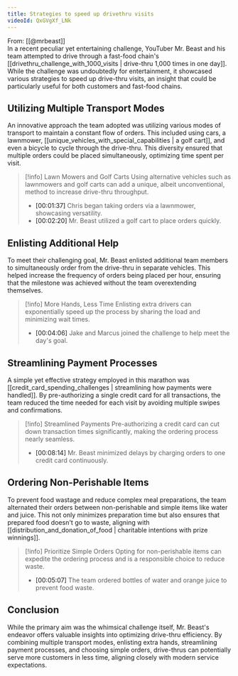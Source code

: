 ```yaml
---
title: Strategies to speed up drivethru visits
videoId: QxGVgXf_LNk
---
```


From: [[@mrbeast]] <br/> 
In a recent peculiar yet entertaining challenge, YouTuber Mr. Beast and his team attempted to drive through a fast-food chain's [[drivethru_challenge_with_1000_visits | drive-thru 1,000 times in one day]]. While the challenge was undoubtedly for entertainment, it showcased various strategies to speed up drive-thru visits, an insight that could be particularly useful for both customers and fast-food chains.

## Utilizing Multiple Transport Modes

An innovative approach the team adopted was utilizing various modes of transport to maintain a constant flow of orders. This included using cars, a lawnmower, [[unique_vehicles_with_special_capabilities | a golf cart]], and even a bicycle to cycle through the drive-thru. This diversity ensured that multiple orders could be placed simultaneously, optimizing time spent per visit.

> [!info] Lawn Mowers and Golf Carts
> Using alternative vehicles such as lawnmowers and golf carts can add a unique, albeit unconventional, method to increase drive-thru throughput.
>
> - <a class="yt-timestamp" data-t="00:01:37">[00:01:37]</a> Chris began taking orders via a lawnmower, showcasing versatility.
> - <a class="yt-timestamp" data-t="00:02:20">[00:02:20]</a> Mr. Beast utilized a golf cart to place orders quickly.

## Enlisting Additional Help

To meet their challenging goal, Mr. Beast enlisted additional team members to simultaneously order from the drive-thru in separate vehicles. This helped increase the frequency of orders being placed per hour, ensuring that the milestone was achieved without the team overextending themselves.

> [!info] More Hands, Less Time
> Enlisting extra drivers can exponentially speed up the process by sharing the load and minimizing wait times.
>
> - <a class="yt-timestamp" data-t="00:04:06">[00:04:06]</a> Jake and Marcus joined the challenge to help meet the day's goal.

## Streamlining Payment Processes

A simple yet effective strategy employed in this marathon was [[credit_card_spending_challenges | streamlining how payments were handled]]. By pre-authorizing a single credit card for all transactions, the team reduced the time needed for each visit by avoiding multiple swipes and confirmations.

> [!info] Streamlined Payments
> Pre-authorizing a credit card can cut down transaction times significantly, making the ordering process nearly seamless.
>
> - <a class="yt-timestamp" data-t="00:08:14">[00:08:14]</a> Mr. Beast minimized delays by charging orders to one credit card continuously.

## Ordering Non-Perishable Items

To prevent food wastage and reduce complex meal preparations, the team alternated their orders between non-perishable and simple items like water and juice. This not only minimizes preparation time but also ensures that prepared food doesn't go to waste, aligning with [[distribution_and_donation_of_food | charitable intentions with prize winnings]].

> [!info] Prioritize Simple Orders
> Opting for non-perishable items can expedite the ordering process and is a responsible choice to reduce waste.
>
> - <a class="yt-timestamp" data-t="00:05:07">[00:05:07]</a> The team ordered bottles of water and orange juice to prevent food waste.

## Conclusion

While the primary aim was the whimsical challenge itself, Mr. Beast's endeavor offers valuable insights into optimizing drive-thru efficiency. By combining multiple transport modes, enlisting extra hands, streamlining payment processes, and choosing simple orders, drive-thrus can potentially serve more customers in less time, aligning closely with modern service expectations.